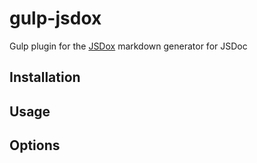 gulp-jsdox
==========

Gulp plugin for the [JSDox](https://github.com/sutoiku/jsdox) markdown generator for JSDoc

## Installation

## Usage

## Options